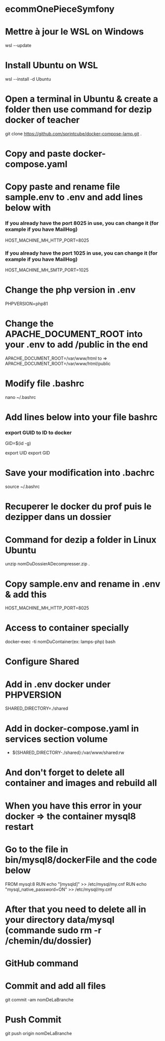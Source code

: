 # ecommOnePieceSymfony





# Mettre à jour le WSL on Windows
wsl --update

# Install Ubuntu on WSL 
wsl --install -d Ubuntu

# Open a terminal in Ubuntu & create a folder then use command for dezip docker of teacher
git clone https://github.com/sprintcube/docker-compose-lamp.git .

# Copy and paste docker-compose.yaml

# Copy paste and rename file sample.env to .env and add lines below with ###

### If you already have the port 8025 in use, you can change it (for example if you have MailHog)
HOST_MACHINE_MH_HTTP_PORT=8025
 
### If you already have the port 1025 in use, you can change it (for example if you have MailHog)
HOST_MACHINE_MH_SMTP_PORT=1025

# Change the php version in .env 
PHPVERSION=php81

# Change the APACHE_DOCUMENT_ROOT into your .env to add /public in the end
APACHE_DOCUMENT_ROOT=/var/www/html to => APACHE_DOCUMENT_ROOT=/var/www/html/public


# Modify file .bashrc 
nano ~/.bashrc

# Add lines below into your file bashrc
### export GUID to ID to docker
GID=$(id -g)

export UID
export GID

# Save your modification into .bachrc
source ~/.bashrc


# Recuperer le docker du prof puis le dezipper dans un dossier

# Command for dezip a folder in Linux Ubuntu
unzip nomDuDossierADecompresser.zip .

# Copy sample.env and rename in .env & add this
HOST_MACHINE_MH_HTTP_PORT=8025

# Access to container specially
docker-exec -ti nomDuContainer(ex: lamps-php) bash

# Configure Shared 
# Add in .env docker under PHPVERSION
SHARED_DIRECTORY=./shared

# Add in docker-compose.yaml in services section volume
- ${SHARED_DIRECTORY-./shared}:/var/www/shared:rw

# And don't forget to delete all container and images and rebuild all 


# When you have this error in your docker => the container mysql8 restart 
# Go to the file in bin/mysql8/dockerFile and the code below
FROM mysql:8
RUN echo "[mysqld]" >> /etc/mysql/my.cnf
RUN echo "mysql_native_password=ON" >> /etc/mysql/my.cnf
# After that you need to delete all in your directory data/mysql (commande sudo rm -r /chemin/du/dossier)


# GitHub command

# Commit and add all files 

git commit -am nomDeLaBranche

# Push Commit

git push origin nomDeLaBranche

